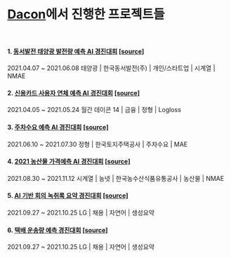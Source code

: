 # [Dacon](https://dacon.io/)에서 진행한 프로젝트들
<br>

#### 1. [동서발전 태양광 발전량 예측 AI 경진대회](https://dacon.io/competitions/official/235720/overview/description) [[source]](https://github.com/LoveDH/dacon-projects/tree/main/%EB%8F%99%EC%84%9C%EB%B0%9C%EC%A0%84_%ED%83%9C%EC%96%91%EA%B4%91_%EB%B0%9C%EC%A0%84%EB%9F%89_%EC%98%88%EC%B8%A1)
2021.04.07 ~ 2021.06.08  태양광 | 한국동서발전(주) | 개인/스타트업 | 시계열 | NMAE

#### 2. [신용카드 사용자 연체 예측 AI 경진대회](https://dacon.io/competitions/official/235713/overview/description) [[source]](https://github.com/LoveDH/dacon-projects/tree/main/%EC%8B%A0%EC%9A%A9%EC%B9%B4%EB%93%9C_%EC%82%AC%EC%9A%A9%EC%9E%90_%EC%97%B0%EC%B2%B4_%EC%98%88%EC%B8%A1)
2021.04.05 ~ 2021.05.24  월간 데이콘 14 | 금융 | 정형 | Logloss

#### 3. [주차수요 예측 AI 경진대회](https://dacon.io/competitions/official/235745/overview/description) [[source]](https://github.com/LoveDH/dacon-projects/tree/main/%EC%A3%BC%EC%B0%A8%EC%88%98%EC%9A%94_%EC%98%88%EC%B8%A1)
2021.06.10 ~ 2021.07.30  정형 | 한국토지주택공사 | 주차수요 | MAE

#### 4. [2021 농산물 가격예측 AI 경진대회](https://dacon.io/competitions/official/235801/overview/description) [[source]](https://github.com/LoveDH/dacon-projects/tree/main/%EB%86%8D%EC%82%B0%EB%AC%BC_%EA%B0%80%EA%B2%A9%EC%98%88%EC%B8%A1)
2021.08.30 ~ 2021.11.12  시계열 | 농넷 | 한국농수산식품유통공사 | 농산물 | NMAE

#### 5. [AI 기반 회의 녹취록 요약 경진대회](https://dacon.io/competitions/official/235813/overview/description) [[source]](https://github.com/LoveDH/dacon-projects/tree/main/AI_%EA%B8%B0%EB%B0%98_%ED%9A%8C%EC%9D%98_%EB%85%B9%EC%B7%A8%EB%A1%9D_%EC%9A%94%EC%95%BD)
2021.09.27 ~ 2021.10.25  LG | 채용 | 자연어 | 생성요약

#### 6. [택배 운송량 예측 경진대회](https://dacon.io/competitions/official/235867/overview/description) [[source]](https://github.com/LoveDH/dacon-projects/tree/main/%ED%83%9D%EB%B0%B0_%EC%9A%B4%EC%86%A1%EB%9F%89_%EC%98%88%EC%B8%A1)
2021.09.27 ~ 2021.10.25  LG | 채용 | 자연어 | 생성요약